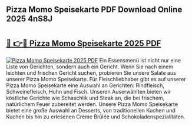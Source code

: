 ## Pizza Momo Speisekarte PDF Download Online 2025 4nS8J

# <h2><a href="http://gc61wri.nevu.top/?p=Pizza+Momo+Speisekarte">🔗 👉🔴 Pizza Momo Speisekarte 2025 PDF</a></h2>

[![Pizza Momo Speisekarte 2025 PDF](https://i.imgur.com/dBaPXMq.png)](http://gc61wri.nevu.top/?p=Pizza+Momo+Speisekarte)
Ein Essensmenü ist nicht nur eine Liste von Gerichten, sondern auch ein Gericht. Wenn Sie nach einem leichten und frischen Gericht suchen, probieren Sie unsere Salate aus unserer Pizza Momo Speisekarte. Für Fleischliebhaber gibt es auf unserer Pizza Momo Speisekarte eine Auswahl an Gerichten: Rindfleisch, Schweinefleisch, Huhn und Fisch. Unseren Auserwählten bieten wir köstliche Gerichte wie Schaschlik und Steak an, die bei frischem, natürlichem Feuer zubereitet werden. Unsere Pizza Momo Speisekarte bietet eine große Auswahl an Desserts, von traditionellen Kuchen und Kuchen bis hin zu erlesenen Crème Brûlée und Schokoladenspezialitäten.
